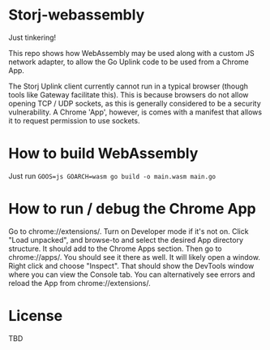 # Storj-webassembly

Just tinkering!

This repo shows how WebAssembly may be used along with a custom JS network adapter, to allow the Go Uplink code to be used from a Chrome App.

The Storj Uplink client currently cannot run in a typical browser (though tools like Gateway facilitate this). 
This is because browsers do not allow opening TCP / UDP sockets, as this is generally considered to be a security vulnerability. 
A Chrome 'App', however, is comes with a manifest that allows it to request permission to use sockets.

# How to build WebAssembly

Just run `GOOS=js GOARCH=wasm go build -o main.wasm main.go`

# How to run / debug the Chrome App

Go to chrome://extensions/. Turn on Developer mode if it's not on.  Click "Load unpacked", and browse-to and select the desired App directory structure.  It should add to the Chrome Apps section.  Then go to chrome://apps/.  You should see it there as well.  It will likely open a window.  Right click and choose "Inspect".  That should show the DevTools window where you can view the Console tab.  You can alternatively see errors and reload the App from chrome://extensions/.

# License

TBD


